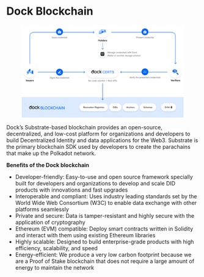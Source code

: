 # Dock Blockchain

<figure><img src="../.gitbook/assets/Verifiable Credential tech flow.png" alt=""><figcaption></figcaption></figure>

Dock’s Substrate-based blockchain provides an open-source, decentralized, and low-cost platform for organizations and developers to build Decentralized Identity and data applications for the Web3. Substrate is the primary blockchain SDK used by developers to create the parachains that make up the Polkadot network.&#x20;

**Benefits of the Dock blockchain**

* Developer-friendly: Easy-to-use and open source framework specially built for developers and organizations to develop and scale DID products with innovations and fast upgrades
* Interoperable and compliant: Uses industry leading standards set by the World Wide Web Consortium (W3C) to enable data exchange with other platforms seamlessly
* Private and secure: Data is tamper-resistant and highly secure with the application of cryptography
* Ethereum (EVM) compatible: Deploy smart contracts written in Solidity and interact with them using existing Ethereum libraries
* Highly scalable: Designed to build enterprise-grade products with high efficiency, scalability, and speed
* Energy-efficient: We produce a very low carbon footprint because we are a Proof of Stake blockchain that does not require a large amount of energy to maintain the network
